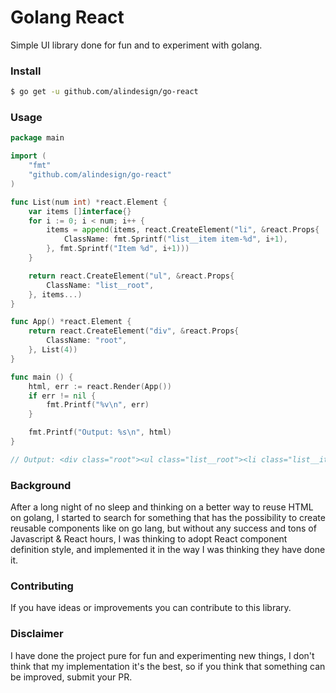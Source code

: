 # Golang React
Simple UI library done for fun and to experiment with golang.

### Install
```bash
$ go get -u github.com/alindesign/go-react
```

### Usage
```go
package main

import (
    "fmt"
    "github.com/alindesign/go-react"
)

func List(num int) *react.Element {
    var items []interface{}
    for i := 0; i < num; i++ {
        items = append(items, react.CreateElement("li", &react.Props{
            ClassName: fmt.Sprintf("list__item item-%d", i+1),
        }, fmt.Sprintf("Item %d", i+1)))
    }

    return react.CreateElement("ul", &react.Props{
        ClassName: "list__root",
    }, items...)
}

func App() *react.Element {
    return react.CreateElement("div", &react.Props{
        ClassName: "root",
    }, List(4))
}

func main () {
    html, err := react.Render(App())
    if err != nil {
        fmt.Printf("%v\n", err)
    }  

    fmt.Printf("Output: %s\n", html)
}

// Output: <div class="root"><ul class="list__root"><li class="list__item item-1">Item 1</li><li class="list__item item-2">Item 2</li><li class="list__item item-3">Item 3</li><li class="list__item item-4">Item 4</li></ul></div>
```

### Background
After a long night of no sleep and thinking on a better way to reuse HTML on golang, I started to search for something that has the possibility to create reusable components like on go lang, but without any success and tons of Javascript & React hours, I was thinking to adopt React component definition style, and implemented it in the way I was thinking they have done it.

### Contributing
If you have ideas or improvements you can contribute to this library.

### Disclaimer
I have done the project pure for fun and experimenting new things, I don't think that my implementation it's the best, so if you think that something can be improved, submit your PR.
